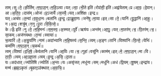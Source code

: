 

  
ताम्।सु।ते॒।की॒र्तिम्।म॒घ॒ऽव॒न्।म॒हि॒ऽत्वा।यत्।त्वा॒।भी॒ते इति॑।रोद॑सी॒ इति॑।अह्व॑येताम्।प्र।आ॒वः॒।दे॒वान्।आ।अ॒ति॒रः॒।दास॑म्।ओजः॑।प्र॒ऽजायै॑।त्व॒स्यै॒।यत्।अशि॑क्षः।इन्द्र॥  
यत्।अच॑रः।त॒न्वा॑।व॒वृ॒धा॒नः।बला॑नि।इ॒न्द्र॒।प्र॒ऽब्रु॒वा॒णः।जने॑षु।मा॒या।इत्।सा।ते॒।यानि॑।यु॒द्धानि॑।आ॒हुः।न।अ॒द्य।शत्रु॑म्।न॒नु।पु॒रा।वि॒वि॒त्से॒॥  
के।ऊँ॒ इति॑।नु।ते॒।म॒हि॒मनः॑।स॒म॒स्य॒।अ॒स्मत्।पूर्वे॑।ऋष॑यः।अन्त॑म्।आ॒पुः॒।यत्।मा॒तर॑म्।च॒।पि॒तर॑म्।च॒।सा॒कम्।अज॑नयथाः।त॒न्वः॑।स्वायाः॑॥  
च॒त्वारि॑।ते॒।अ॒सु॒र्या॑णि।नाम॑।अदा॑भ्यानि।म॒हि॒षस्य॑।स॒न्ति॒।त्वम्।अ॒ङ्ग।तानि॑।विश्वा॑नि।वि॒त्से॒।येभिः॑।कर्मा॑णि।म॒घ॒ऽव॒न्।च॒कर्थ॑॥  
त्वम्।विश्वा॑।द॒धि॒षे॒।केव॑लानि।यानि॑।आ॒विः।या।च॒।गुहा॑।वसू॑नि।काम॑म्।इत्।मे॒।म॒घ॒ऽव॒न्।मा।वि।ता॒रीः॒।त्वम्।आ॒ऽज्ञा॒ता।त्वम्।इ॒न्द्र॒।अ॒सि॒।दा॒ता॥  
यः।अद॑धात्।ज्योति॑षि।ज्योतिः॑।अ॒न्तः।यः।असृ॑जत्।मधु॑ना।सम्।मधू॑नि।अध॑।प्रि॒यम्।शू॒षम्।इन्द्रा॑य।मन्म॑।ब्र॒ह्म॒ऽकृतः॑।बृ॒हत्ऽउ॑क्थात्।अ॒वा॒चि॒॥  
